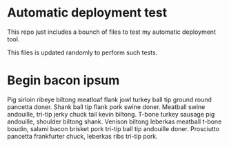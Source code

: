 Automatic deployment test
===============

This repo just includes a bounch of files to test my automatic deployment tool.

This files is updated randomly to perform such tests.


Begin bacon ipsum
===============

Pig sirloin ribeye biltong meatloaf flank jowl turkey ball tip ground round pancetta doner. Shank ball tip flank pork swine doner. Meatball swine andouille, tri-tip jerky chuck tail kevin biltong. T-bone turkey sausage pig andouille, shoulder biltong shank. Venison biltong leberkas meatball t-bone boudin, salami bacon brisket pork tri-tip ball tip andouille doner. Prosciutto pancetta frankfurter chuck, leberkas ribs tri-tip pork.
